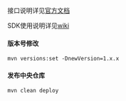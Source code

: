 接口说明详见[官方文档](https://openai.wesuresoft.site/docs/pages/api.html)

SDK使用说明详见[wiki](https://github.com/cnzbq/openai-sdk.wiki.git)



#### 版本号修改
```mvn versions:set -DnewVersion=1.x.x```
#### 发布中央仓库
```mvn clean deploy```
